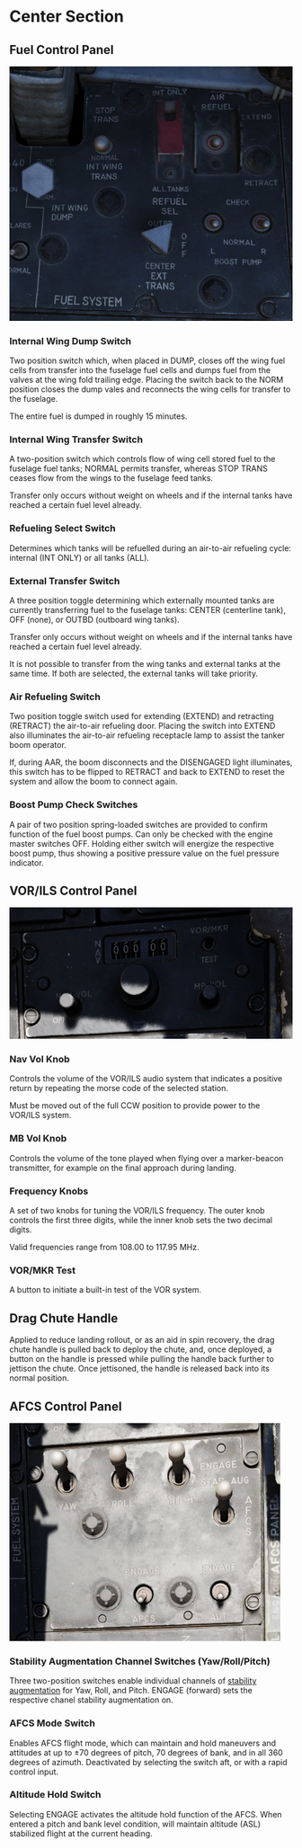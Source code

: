 # Center Section

## Fuel Control Panel

![Fuel Control Panel](../../../img/pilot_fuel_panel.jpg)

### Internal Wing Dump Switch

Two position switch which, when placed in DUMP, closes off the wing fuel cells
from transfer into the fuselage fuel cells and dumps fuel from the valves at the
wing fold trailing edge. Placing the switch back to the NORM position closes the
dump vales and reconnects the wing cells for transfer to the fuselage.

The entire fuel is dumped in roughly 15 minutes.

### Internal Wing Transfer Switch

A two-position switch which controls flow of wing cell stored fuel to the
fuselage fuel tanks; NORMAL permits transfer, whereas STOP TRANS ceases flow
from the wings to the fuselage feed tanks.

Transfer only occurs without weight on wheels and if the internal tanks have
reached a certain fuel level already.

### Refueling Select Switch

Determines which tanks will be refuelled during an air-to-air refueling cycle:
internal (INT ONLY) or all tanks (ALL).

### External Transfer Switch

A three position toggle determining which externally mounted tanks are currently
transferring fuel to the fuselage tanks: CENTER (centerline tank), OFF (none),
or OUTBD (outboard wing tanks).

Transfer only occurs without weight on wheels and if the internal tanks have
reached a certain fuel level already.

It is not possible to transfer from the wing tanks and external tanks at the
same time. If both are selected, the external tanks will take priority.

### Air Refueling Switch

Two position toggle switch used for extending (EXTEND) and retracting (RETRACT)
the air-to-air refueling door. Placing the switch into EXTEND also illuminates the
air-to-air refueling receptacle lamp to assist the tanker boom operator.

If, during AAR, the boom disconnects and the DISENGAGED light illuminates, this
switch has to be flipped to RETRACT and back to EXTEND to reset the system and
allow the boom to connect again.

### Boost Pump Check Switches

A pair of two position spring-loaded switches are provided to confirm function
of the fuel boost pumps. Can only be checked with the engine master switches
OFF. Holding either switch will energize the respective boost pump, thus showing
a positive pressure value on the fuel pressure indicator.

## VOR/ILS Control Panel

![VOR/ILS Panel](../../../img/VORILSCntl.jpg)

### Nav Vol Knob

Controls the volume of the VOR/ILS audio system that indicates a positive return
by repeating the morse code of the selected station.

Must be moved out of the full CCW position to provide power to the VOR/ILS
system.

### MB Vol Knob

Controls the volume of the tone played when flying over a marker-beacon
transmitter, for example on the final approach during landing.

### Frequency Knobs

A set of two knobs for tuning the VOR/ILS frequency. The outer knob controls the
first three digits, while the inner knob sets the two decimal digits.

Valid frequencies range from 108.00 to 117.95 MHz.

### VOR/MKR Test

A button to initiate a built-in test of the VOR system.

## Drag Chute Handle

Applied to reduce landing rollout, or as an aid in spin recovery, the drag chute
handle is pulled back to deploy the chute, and, once deployed, a button on the
handle is pressed while pulling the handle back further to jettison the chute.
Once jettisoned, the handle is released back into its normal position.

## AFCS Control Panel

![AFCSPan](../../../img/AFCSPan.jpg)

### Stability Augmentation Channel Switches (Yaw/Roll/Pitch)

Three two-position switches enable individual channels
of [stability augmentation](../../../systems/flight_controls/flight_controls.md#stability-augmentation-system)
for Yaw, Roll, and Pitch. ENGAGE (forward) sets the respective chanel stability
augmentation on.

### AFCS Mode Switch

Enables AFCS flight mode, which can maintain and hold maneuvers and attitudes at
up to ±70 degrees of pitch, 70 degrees of bank, and in all 360 degrees of
azimuth. Deactivated by selecting the switch aft, or with a rapid control input.

### Altitude Hold Switch

Selecting ENGAGE activates the altitude hold function of the AFCS. When entered
a pitch and bank level condition, will maintain altitude (ASL) stabilized
flight at the current heading.
